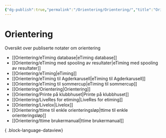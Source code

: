 ```yaml
---
{"dg-publish":true,"permalink":"/Orientering/Orientering/","title":"Orientering"}
---
```



# Orientering

Oversikt over publiserte notater om orientering
- [[Orientering/eTiming database\|eTiming database]]
- [[Orientering/eTiming med spooling av resultater\|eTiming med spooling av resultater]]
- [[Orientering/eTiming\|eTiming]]
- [[Orientering/eTiming til Agderkarusell\|eTiming til Agderkarusell]]
- [[Orientering/eTiming til sommercup\|eTiming til sommercup]]
- [[Orientering/Orientering\|Orientering]]
- [[Orientering/Printe på klubbhuset\|Printe på klubbhuset]]
- [[Orientering/LiveRes for etiming\|LiveRes for etiming]]
- [[Orientering/Livelox\|Livelox]]
- [[Orientering/ttime til enkle orienteringsløp\|ttime til enkle orienteringsløp]]
- [[Orientering/ttime brukermanual\|ttime brukermanual]]

{ .block-language-dataview}